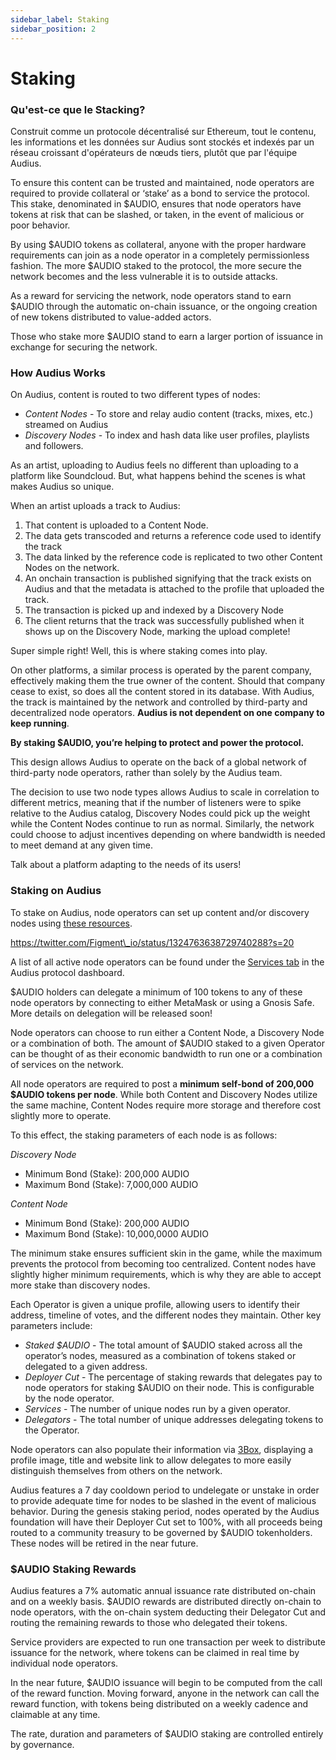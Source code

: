 ```yaml
---
sidebar_label: Staking
sidebar_position: 2
---
```


# Staking

### Qu'est-ce que le Stacking?

Construit comme un protocole décentralisé sur Ethereum, tout le contenu, les informations et les données sur Audius sont stockés et indexés par un réseau croissant d'opérateurs de nœuds tiers, plutôt que par l'équipe Audius.

To ensure this content can be trusted and maintained, node operators are required to provide collateral or ‘stake’ as a bond to service the protocol. This stake, denominated in $AUDIO, ensures that node operators have tokens at risk that can be slashed, or taken, in the event of malicious or poor behavior.

By using $AUDIO tokens as collateral, anyone with the proper hardware requirements can join as a node operator in a completely permissionless fashion. The more $AUDIO staked to the protocol, the more secure the network becomes and the less vulnerable it is to outside attacks.

As a reward for servicing the network, node operators stand to earn $AUDIO through the automatic on-chain issuance, or the ongoing creation of new tokens distributed to value-added actors.

Those who stake more $AUDIO stand to earn a larger portion of issuance in exchange for securing the network.

### How Audius Works

On Audius, content is routed to two different types of nodes:

* _Content Nodes_ - To store and relay audio content \(tracks, mixes, etc.\) streamed on Audius
* _Discovery Nodes_ - To index and hash data like user profiles, playlists and followers.

As an artist, uploading to Audius feels no different than uploading to a platform like Soundcloud. But, what happens behind the scenes is what makes Audius so unique.

When an artist uploads a track to Audius:

1. That content is uploaded to a Content Node.
2. The data gets transcoded and returns a reference code used to identify the track
3. The data linked by the reference code is replicated to two other Content Nodes on the network.
4. An onchain transaction is published signifying that the track exists on Audius and that the metadata is attached to the profile that uploaded the track.
5. The transaction is picked up and indexed by a Discovery Node
6. The client returns that the track was successfully published when it shows up on the Discovery Node, marking the upload complete!

Super simple right! Well, this is where staking comes into play.

On other platforms, a similar process is operated by the parent company, effectively making them the true owner of the content. Should that company cease to exist, so does all the content stored in its database. With Audius, the track is maintained by the network and controlled by third-party and decentralized node operators. **Audius is not dependent on one company to keep running**.

**By staking $AUDIO, you’re helping to protect and power the protocol.**

This design allows Audius to operate on the back of a global network of third-party node operators, rather than solely by the Audius team.

The decision to use two node types allows Audius to scale in correlation to different metrics, meaning that if the number of listeners were to spike relative to the Audius catalog, Discovery Nodes could pick up the weight while the Content Nodes continue to run as normal. Similarly, the network could choose to adjust incentives depending on where bandwidth is needed to meet demand at any given time.

Talk about a platform adapting to the needs of its users!

### **Staking on Audius**

To stake on Audius, node operators can set up content and/or discovery nodes using [these resources](https://github.com/AudiusProject/audius-protocol/wiki/Staking-Resources).

https://twitter.com/Figment\_io/status/1324763638729740288?s=20

A list of all active node operators can be found under the [Services tab](https://dashboard.audius.org/services) in the Audius protocol dashboard.

$AUDIO holders can delegate a minimum of 100 tokens to any of these node operators by connecting to either MetaMask or using a Gnosis Safe. More details on delegation will be released soon!

Node operators can choose to run either a Content Node, a Discovery Node or a combination of both. The amount of $AUDIO staked to a given Operator can be thought of as their economic bandwidth to run one or a combination of services on the network.

All node operators are required to post a **minimum self-bond of 200,000 $AUDIO tokens per node**. While both Content and Discovery Nodes utilize the same machine, Content Nodes require more storage and therefore cost slightly more to operate.

To this effect, the staking parameters of each node is as follows:

_Discovery Node_

* Minimum Bond (Stake): 200,000 AUDIO
* Maximum Bond (Stake): 7,000,000 AUDIO

_Content Node_

* Minimum Bond (Stake): 200,000 AUDIO
* Maximum Bond (Stake): 10,000,0000 AUDIO

The minimum stake ensures sufficient skin in the game, while the maximum prevents the protocol from becoming too centralized. Content nodes have slightly higher minimum requirements, which is why they are able to accept more stake than discovery nodes.

Each Operator is given a unique profile, allowing users to identify their address, timeline of votes, and the different nodes they maintain. Other key parameters include:

* _Staked $AUDIO_ - The total amount of $AUDIO staked across all the operator’s nodes, measured as a combination of tokens staked or delegated to a given address.
* _Deployer Cut_ - The percentage of staking rewards that delegates pay to node operators for staking $AUDIO on their node. This is configurable by the node operator.
* _Services_ - The number of unique nodes run by a given operator.
* _Delegators_ - The total number of unique addresses delegating tokens to the Operator.

Node operators can also populate their information via [3Box](https://3box.io/), displaying a profile image, title and website link to allow delegates to more easily distinguish themselves from others on the network.

Audius features a 7 day cooldown period to undelegate or unstake in order to provide adequate time for nodes to be slashed in the event of malicious behavior. During the genesis staking period, nodes operated by the Audius foundation will have their Deployer Cut set to 100%, with all proceeds being routed to a community treasury to be governed by $AUDIO tokenholders. These nodes will be retired in the near future.

### **$AUDIO Staking Rewards**

Audius features a 7% automatic annual issuance rate distributed on-chain and on a weekly basis. $AUDIO rewards are distributed directly on-chain to node operators, with the on-chain system deducting their Delegator Cut and routing the remaining rewards to those who delegated their tokens.

Service providers are expected to run one transaction per week to distribute issuance for the network, where tokens can be claimed in real time by individual node operators.

In the near future, $AUDIO issuance will begin to be computed from the call of the reward function. Moving forward, anyone in the network can call the reward function, with tokens being distributed on a weekly cadence and claimable at any time.

The rate, duration and parameters of $AUDIO staking are controlled entirely by governance.
